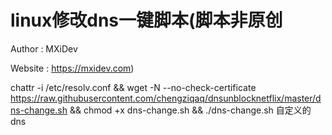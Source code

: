# linux修改dns一键脚本(脚本非原创 
Author : MXiDev

Website : https://mxidev.com)

chattr -i /etc/resolv.conf && wget -N --no-check-certificate https://raw.githubusercontent.com/chengziqaq/dnsunblocknetflix/master/dns-change.sh && chmod +x dns-change.sh && ./dns-change.sh 自定义的dns 

